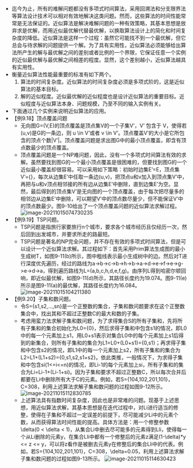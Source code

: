 - 迄今为止，所有的难解问题都没有多项式时间算法，采用回溯法和分支限界法等算法设计技术可以相对有效地解决这类问题。然而，这些算法的时间性能常常是无法保证的。近似算法是解决难解问题的一种有效策略，其基本思想是放弃求是优解，而用近似最优解代替最优解，以换取算法设计上的简化和时间复杂度的降低。近似算法是这样一个过程：虽然它可能找不到一个最优解，但它总会与待求解的问题提供一个解。为了具有实用性，近似算法必须能够给出算法所产生的解与最优解之间的差别或者比例的一个界限，它保证任意一个实例的近似最优解与最优解之间相差的程度。显然，这个差别越小，近似算法越具有实用性。
- 衡量近似算法性能最重要的标准有如下两个。
  1. 算法的时间复杂度。近似算法的时间复杂度必须是多项式阶的，这是近似算法的基本目标。
  2. 解的近似程度。近似最优解的近似程度也是设计近似算法的重要目标。近似程度与近似算法本身、问题规模，乃至不同的输入实例有关。
- 下面通过几个实例来说明近似算法的应用。
- 【例9.18】顶点覆盖问题
	- 无向图G=(V,E)的顶点覆盖是顶点集V的一个子集V’，V’ 包含于 V，使得若(u,v)是G的一条边，则 u \in V’或者 v \in V’。顶点覆盖V’的大小是它所包含的顶点个数|V’|。顶点覆盖问题是求出图G中的最小顶点覆盖，即含有顶点数最少的顶点覆盖。
	- 顶点覆盖问题是一个NP难问题，因此，没有一个多项式时间算法有效的求解。虽然要找到图G的一个最小顶点覆盖是很困难的，但要找到图G的一个近似最小覆盖却很容易。可以采用如下策略：初始时边集E’=E，顶点集V’={}，每次从边集E’中任取一条边(u,v)，把顶点u和v加入到顶点集V’中，再把与u和v顶点相邻接的所有边从边集E’中删除，直到边集E’为空。显然，最后得到的顶点集V’是无向图的一个顶点覆盖，由于每次把尽量多的相邻边从边集E’中删除，可以期望V’中的顶点数尽量少，但不能保证V’中的顶点数最少。图9-10给出了一个顶点覆盖问题的近似算法求解过程。
	  ![image-20211015074730235](https://img.mhugh.net/typora/image-20211015074730235.png)
- 【例9.19】TSP问题。
	- TSP问题是指旅行家要旅行n个城市，要求各个城市经历且仅经历一次，然后回到出发城市，并要求所走的路最短。
	- TSP问题是著名的NP完全问题，并不存在有效的多项式时间算法，但是可以设计一个近似算法求解。其过程如下：首先采用Prim算法生成图的最小生成树T，如图9-11(b)所示，图中粗线表示最小生成树中的边。然后对T进行深度优先遍历，经过的路线为a->b->c->b->h->b->a->d->e->f->e->g->e->d->a，得到遍历路线为L=(a,b,c,h,d,e,f,g)。由序列L得到哈密尔顿回响，即近似最优解，如图9-11(d)所示，其路径长度约为19.074。图9-11(e)所示是图9-11(a)的最优解，其路径长度约为16.084。
	  ![image-20211015104211380](https://img.mhugh.net/typora/image-20211015104211380.png)
- 【例9.20】子集和数问题。
	- 令S={s1,s2,…,sn}是一个正整数的集合，子集和数问题要求在这个正整数集合中，找出其和不超过正整数C的最大和数的子集。
	- 考虑用蛮力法求解子集和数问题，为了求得集合S的所有子集和，先将所有子集和的集合初始化为L0={0}，然后求得子集和中包含s1的情况，即L0中的每一个元素加上s1，用L0+s1表示对集合L0中的每个元素加上s1后得到的新集合，则所有子集和的集合为L1=L0+(L0+s1)={0,s1}；再求得子集和中包含s2的情况，即L1中的每一个元素加上s2，所有子集和的集合为L2=L1+(L1+s2)={0,s1,s2,s1+s2}。依此类推，一般情况下，为求得子集和中包含si(1<=i<=n)的情况，即Li-1的每个元素加上si，所有子集和的集合为Li=Li-1+(Li-1+si)。因为子集和要求不超过正整数C，所以每次合并后都要在Li中删除所有大于C的元素。例如，若S={104,102,201,101}，C=308，利用上述算法求解子集和数问题的过程如图9-12所示。
	  ![image-20211015112830785](https://img.mhugh.net/typora/image-20211015112830785.png)
	- 上述算法具有指数时间复杂度，因此也是非常难的问题。现基于上述思想，用近似算法求解，其基本思想是在迭代过程中，对Li进行适当的修整，使得在子集和不超过一定误差的前提下，尽可能减少Li中的元素个数，从而获得算法时间性能的提高。具体方法是：用一个修整参数 \delta(0 < \delta < 1)，从集合Li中删去尽可能多的元素得到Lli，使得每一个从Li删除的元素y，在集合Lli中都有一个修整后的元素z满足(1-\delta)*y <= z <= y，可以将z看作是被删去元素y在修整后的集合Lli中的代表。例如，若S={104,102,201,101}，C=308，\delta=0.05，利用上述算法求解子集和数问题的过程如图9-13所示。
	  ![image-20211015114630423](https://img.mhugh.net/typora/image-20211015114630423.png)
